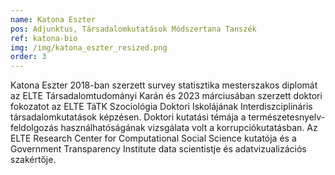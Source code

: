 ```yaml
---
name: Katona Eszter
pos: Adjunktus, Társadalomkutatások Módszertana Tanszék
ref: katona-bio
img: /img/katona_eszter_resized.png
order: 3
---
```

Katona Eszter 2018-ban szerzett survey statisztika mesterszakos diplomát az ELTE Társadalomtudományi Karán és 2023 márciusában szerzett doktori fokozatot az ELTE TáTK Szociológia Doktori Iskolájának Interdiszciplináris társadalomkutatások képzésen. Doktori kutatási témája a természetesnyelv-feldolgozás használhatóságának vizsgálata volt a korrupciókutatásban. Az ELTE Research Center for Computational Social Science kutatója és a Government Transparency Institute data scientistje és adatvizualizációs szakértője.